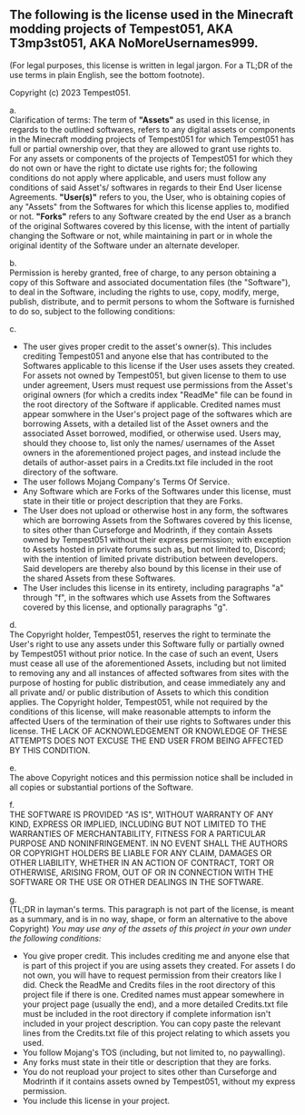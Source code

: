 ## The following is the license used in the Minecraft modding projects of Tempest051, AKA T3mp3st051, AKA NoMoreUsernames999. 

(For legal purposes, this license is written in legal jargon. For a TL;DR of the use terms in plain English, see the bottom footnote).

Copyright (c) 2023 Tempest051. 

a.  
Clarification of terms: The term of **"Assets"** as used in this license, in regards to the outlined softwares, refers to any digital assets or components in the Minecraft modding projects of Tempest051 for which Tempest051 has full or partial ownership over, that they are allowed to grant use rights to. For any assets or components of the projects of Tempest051 for which they do not own or have the right to dictate use rights for; the following conditions do not apply where applicable, and users must follow any conditions of said Asset's/ softwares in regards to their End User license Agreements. **"User(s)"** refers to you, the User, who is obtaining copies of any "Assets" from the Softwares for which this license applies to, modified or not. **"Forks"** refers to any Software created by the end User as a branch of the original Softwares covered by this license, with the intent of partially changing the Software or not, while maintaining in part or in whole the original identity of the Software under an alternate developer.  

b.  
Permission is hereby granted, free of charge, to any person obtaining a copy
of this Software and associated documentation files (the "Software"), to deal
in the Software, including the rights
to use, copy, modify, merge, publish, distribute, and to permit persons to whom the Software is
furnished to do so, subject to the following conditions:

c.  
- The user gives proper credit to the asset's owner(s). This includes crediting Tempest051 and anyone else that has contributed to the Softwares applicable to this license if the User uses assets they created. For assets not owned by Tempest051, but given license to them to use under agreement, Users must request use permissions from the Asset's original owners (for which a credits index "ReadMe" file can be found in the root directory of the Software if applicable. Credited names must appear somwhere in the User's project page of the softwares which are borrowing Assets, with a detailed list of the Asset owners and the associated Asset borrowed, modified, or otherwise used. Users may, should they choose to, list only the names/ usernames of the Asset owners in the aforementioned project pages, and instead include the details of author-asset pairs in a Credits.txt file included in the root directory of the software. 
- The user follows Mojang Company's Terms Of Service. 
- Any Software which are Forks of the Softwares under this license, must state in their title or project description that they are Forks. 
- The User does not upload or otherwise host in any form, the softwares which are borrowing Assets from the Softwares covered by this license, to sites other than Curseforge and Modrinth, if they contain Assets owned by Tempest051 without their express permission; with exception to Assets hosted in private forums such as, but not limited to, Discord; with the intention of limited private distribution between developers. Said developers are thereby also bound by this license in their use of the shared Assets from these Softwares.  
- The User includes this license in its entirety, including paragraphs "a" through "f", in the softwares which use Assets from the Softwares covered by this license, and optionally paragraphs "g".

d.   
The Copyright holder, Tempest051, reserves the right to terminate the User's right to use any assets under this Software fully or partially owned by Tempest051 without prior notice. In the case of such an event, Users must cease all use of the aforementioned Assets, including but not limited to removing any and all instances of affected softwares from sites with the purpose of hosting for public distribution, and cease immediately any and all private and/ or public distribution of Assets to which this condition applies. The Copyright holder, Tempest051, while not required by the conditions of this license, will make reasonable attempts to inform the affected Users of the termination of their use rights to Softwares under this license. THE LACK OF ACKNOWLEDGEMENT OR KNOWLEDGE OF THESE ATTEMPTS DOES NOT EXCUSE THE END USER FROM BEING AFFECTED BY THIS CONDITION.  

e.   
The above Copyright notices and this permission notice shall be included in all
copies or substantial portions of the Software.

f.   
THE SOFTWARE IS PROVIDED "AS IS", WITHOUT WARRANTY OF ANY KIND, EXPRESS OR
IMPLIED, INCLUDING BUT NOT LIMITED TO THE WARRANTIES OF MERCHANTABILITY,
FITNESS FOR A PARTICULAR PURPOSE AND NONINFRINGEMENT. IN NO EVENT SHALL THE
AUTHORS OR COPYRIGHT HOLDERS BE LIABLE FOR ANY CLAIM, DAMAGES OR OTHER
LIABILITY, WHETHER IN AN ACTION OF CONTRACT, TORT OR OTHERWISE, ARISING FROM,
OUT OF OR IN CONNECTION WITH THE SOFTWARE OR THE USE OR OTHER DEALINGS IN THE
SOFTWARE.  

g.   
(TL;DR in layman's terms. This paragraph is not part of the license, is meant as a summary, and is in no way, shape, or form an alternative to the above Copyright)
*You may use any of the assets of this project in your own under the following conditions:* 

- You give proper credit. This includes crediting me and anyone else that is part of this project if you are using assets they created. For assets I do not own, you will have to request permission from their creators like I did. Check the ReadMe and Credits files in the root directory of this project file if there is one. Credited names must appear somewhere in your project page (usually the end), and a more detailed Credits.txt file must be included in the root directory if complete information isn't included in your project description. You can copy paste the relevant lines from the Credits.txt file of this project relating to which assets you used. 
- You follow Mojang's TOS (including, but not limited to, no paywalling). 
- Any forks must state in their title or description that they are forks.    
- You do not reupload your project to sites other than Curseforge and Modrinth if it contains assets owned by Tempest051, without my express permission. 
- You include this license in your project. 



